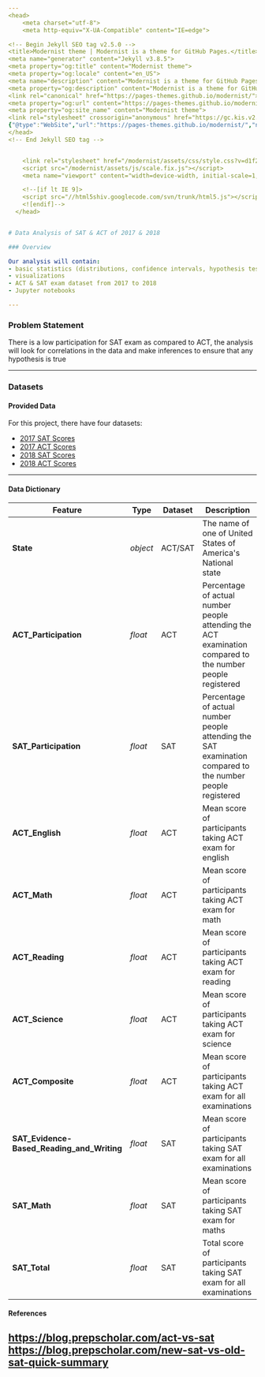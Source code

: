 ```yaml
---
<head>
    <meta charset="utf-8">
    <meta http-equiv="X-UA-Compatible" content="IE=edge">

<!-- Begin Jekyll SEO tag v2.5.0 -->
<title>Modernist theme | Modernist is a theme for GitHub Pages.</title>
<meta name="generator" content="Jekyll v3.8.5">
<meta property="og:title" content="Modernist theme">
<meta property="og:locale" content="en_US">
<meta name="description" content="Modernist is a theme for GitHub Pages.">
<meta property="og:description" content="Modernist is a theme for GitHub Pages.">
<link rel="canonical" href="https://pages-themes.github.io/modernist/">
<meta property="og:url" content="https://pages-themes.github.io/modernist/">
<meta property="og:site_name" content="Modernist theme">
<link rel="stylesheet" crossorigin="anonymous" href="https://gc.kis.v2.scr.kaspersky-labs.com/E3E8934C-235A-4B0E-825A-35A08381A191/abn/main.css?attr=aHR0cHM6Ly9wYWdlcy10aGVtZXMuZ2l0aHViLmlvL21vZGVybmlzdC8"><script type="application/ld+json">
{"@type":"WebSite","url":"https://pages-themes.github.io/modernist/","name":"Modernist theme","description":"Modernist is a theme for GitHub Pages.","headline":"Modernist theme","@context":"http://schema.org"}</script>
</head>
<!-- End Jekyll SEO tag -->


    <link rel="stylesheet" href="/modernist/assets/css/style.css?v=d1f2ae8f2c481e828b95319cc17500eba8969891">
    <script src="/modernist/assets/js/scale.fix.js"></script>
    <meta name="viewport" content="width=device-width, initial-scale=1, user-scalable=no">

    <!--[if lt IE 9]>
    <script src="//html5shiv.googlecode.com/svn/trunk/html5.js"></script>
    <![endif]-->
  </head>


# Data Analysis of SAT & ACT of 2017 & 2018

### Overview

Our analysis will contain:
- basic statistics (distributions, confidence intervals, hypothesis testing)
- visualizations
- ACT & SAT exam dataset from 2017 to 2018
- Jupyter notebooks

---
```

### Problem Statement
There is a low participation for SAT exam as compared to ACT, the analysis will look for correlations in the data and make inferences to ensure that any hypothesis is true

---

### Datasets

#### Provided Data

For this project, there have four datasets:

- [2017 SAT Scores](../data/sat_2017.csv)
- [2017 ACT Scores](../data/act_2017.csv)
- [2018 SAT Scores](../data/sat_2018.csv)
- [2018 ACT Scores](../data/act_2018.csv)
---

#### Data Dictionary
|Feature|Type|Dataset|Description|
|---|---|---|---|
|**State**|*object*|ACT/SAT|The name of one of United States of America's National state| 
|**ACT_Participation**|*float*|ACT|Percentage of actual number people attending the ACT examination compared to the number people registered | 
|**SAT_Participation**|*float*|SAT|Percentage of actual number people attending the SAT examination compared to the number people registered | 
|**ACT_English**|*float*|ACT|Mean score of participants taking ACT exam for english| 
|**ACT_Math**|*float*|ACT|Mean score of participants taking ACT exam for math| 
|**ACT_Reading**|*float*|ACT|Mean score of participants taking ACT exam for reading| 
|**ACT_Science**|*float*|ACT|Mean score of participants taking ACT exam for science| 
|**ACT_Composite**|*float*|ACT|Mean score of participants taking ACT exam for all examinations|
|**SAT_Evidence-Based_Reading_and_Writing**|*float*|SAT|Mean score of participants taking SAT exam for all examinations| 
|**SAT_Math**|*float*|SAT|Mean score of participants taking SAT exam for maths|
|**SAT_Total**|*float*|SAT|Total score of participants taking SAT exam for all examinations|

#### References
https://blog.prepscholar.com/act-vs-sat
https://blog.prepscholar.com/new-sat-vs-old-sat-quick-summary
---

